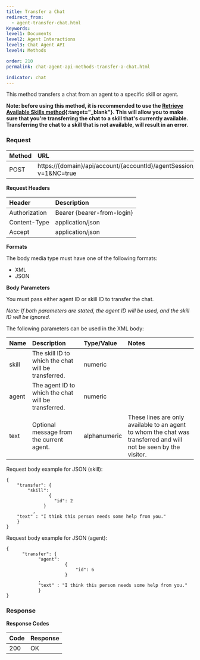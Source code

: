 ```yaml
---
title: Transfer a Chat
redirect_from:
  - agent-transfer-chat.html
Keywords:
level1: Documents
level2: Agent Interactions
level3: Chat Agent API
level4: Methods

order: 210
permalink: chat-agent-api-methods-transfer-a-chat.html

indicator: chat
---
```


This method transfers a chat from an agent to a specific skill or agent.

**Note: before using this method, it is recommended to use the [Retrieve Available Skills method](agent-chat-agent-retrieve-skills.html){:target="_blank"}. This will allow you to make sure that you're transferring the chat to a skill that's currently available. Transferring the chat to a skill that is not available, will result in an error**.

### Request

| Method | URL |
| :--- | :--- |
| POST | https://{domain}/api/account/{accountId}/agentSession/{agentSessionId}/chat/{chatId}/transfer?v=1&NC=true  |

**Request Headers**

| Header | Description |
| :--- | :--- |
| Authorization| Bearer {bearer-from-login} |
| Content-Type | application/json |
| Accept | application/json |

**Formats**

The body media type must have one of the following formats:

- XML
- JSON

**Body Parameters**

You must pass either agent ID or skill ID to transfer the chat.

*Note: If both parameters are stated, the agent ID will be used, and the skill ID will be ignored.*

The following parameters can be used in the XML body:

| Name | Description | Type/Value | Notes |
| :--- | :--- | :--- | :--- |
| skill | The skill ID to which the chat will be transferred. | numeric | |
| agent | The agent ID to which the chat will be transferred. | numeric | |
| text | Optional message from the current agent. | alphanumeric | These lines are only available to an agent to whom the chat was transferred and will not be seen by the visitor. |

Request body example for JSON (skill):

    {
        "transfer": {
            "skill":
                    {
                      "id": 2
                  }
              ,
        "text" : "I think this person needs some help from you."
        }
    }

Request body example for JSON (agent):

    {
          "transfer": {
                "agent":
                          {
                              "id": 6
                          }
                ,
                "text" : "I think this person needs some help from you."
                }
    }

### Response

**Response Codes**

| Code | Response |
| :--- | :--- |
| 200 | OK |
